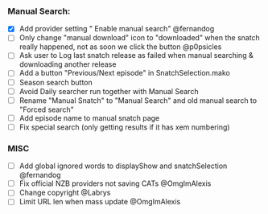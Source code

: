 ### Manual Search:
- [X] Add provider setting " Enable manual search" @fernandog
- [ ] Only change "manual download" icon to "downloaded" when the snatch really happened, not as soon we click the button @p0psicles
- [ ] Ask user to Log last snatch release as failed when manual searching & downloading another release
- [ ] Add a button "Previous/Next episode" in SnatchSelection.mako
- [ ] Season search button
- [ ] Avoid Daily searcher run together with Manual Search
- [ ] Rename "Manual Snatch" to "Manual Search" and old manual search to "Forced search"
- [ ] Add episode name to manual snatch page
- [ ] Fix special search (only getting results if it has xem numbering)

### MISC
- [ ] Add global ignored words to displayShow and snatchSelection @fernandog
- [ ] Fix official NZB providers not saving CATs @OmgImAlexis
- [ ] Change copyright @Labrys
- [ ] Limit URL len when mass update @OmgImAlexis
